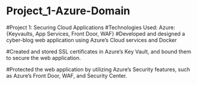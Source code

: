 # Project_1-Azure-Domain
#Project 1: Securing Cloud Applications #Technologies Used: Azure: {Keyvaults, App Services, Front Door, WAF}
#Developed and designed a cyber-blog web application using Azure’s Cloud services and Docker

#Created and stored SSL certificates in Azure’s Key Vault, and bound them to secure the web application.

#Protected the web application by utilizing Azure’s Security features, such as Azure’s Front Door, WAF, and Security Center.
